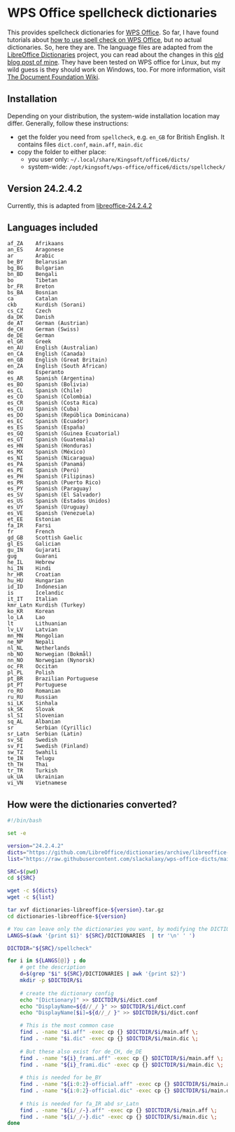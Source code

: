 # WPS Office spellcheck dictionaries

This provides spellcheck dictionaries for [WPS Office](https://www.wps.com/). So far, I have found tutorials about [how to use spell check on WPS Office](https://www.wps.com/academy/how-to-use-the-spell-check-quick-tutorials-1870938/), but no actual dictionaries. So, here they are. The language files are adapted from the [LibreOffice Dictionaries](https://github.com/LibreOffice/dictionaries/) project, you can read about the changes in this [old blog post of mine](https://slackalaxy.com/2021/04/03/wps-office-v11-dictionary/). They have been tested on WPS office for Linux, but my wild guess is they should work on Windows, too. For more information, visit [The Document Foundation Wiki](https://wiki.documentfoundation.org/Development/Dictionaries).


## Installation
Depending on your distribution, the system-wide installation location may differ. Generally, follow these instructions:
* get the folder you need from `spellcheck`, e.g. `en_GB` for British English. It contains files `dict.conf`, `main.aff`, `main.dic`
* copy the folder to either place:
   * you user only:  `~/.local/share/Kingsoft/office6/dicts/`
   * system-wide: `/opt/kingsoft/wps-office/office6/dicts/spellcheck/`

## Version 24.2.4.2
Currently, this is adapted from [libreoffice-24.2.4.2](https://github.com/LibreOffice/dictionaries/releases/tag/libreoffice-24.2.4.2)

## Languages included
```
af_ZA    Afrikaans
an_ES    Aragonese
ar       Arabic
be_BY    Belarusian
bg_BG    Bulgarian
bn_BD    Bengali
bo       Tibetan
br_FR    Breton
bs_BA    Bosnian
ca       Catalan
ckb      Kurdish (Sorani)
cs_CZ    Czech
da_DK    Danish
de_AT    German (Austrian)
de_CH    German (Swiss)
de_DE    German
el_GR    Greek
en_AU    English (Australian)
en_CA    English (Canada)
en_GB    English (Great Britain)
en_ZA    English (South African)
eo       Esperanto
es_AR    Spanish (Argentina)
es_BO    Spanish (Bolivia)
es_CL    Spanish (Chile)
es_CO    Spanish (Colombia)
es_CR    Spanish (Costa Rica)
es_CU    Spanish (Cuba)
es_DO    Spanish (República Dominicana)
es_EC    Spanish (Ecuador)
es_ES    Spanish (España)
es_GQ    Spanish (Guinea Ecuatorial)
es_GT    Spanish (Guatemala)
es_HN    Spanish (Honduras)
es_MX    Spanish (México)
es_NI    Spanish (Nicaragua)
es_PA    Spanish (Panamá)
es_PE    Spanish (Perú)
es_PH    Spanish (Filipinas)
es_PR    Spanish (Puerto Rico)
es_PY    Spanish (Paraguay)
es_SV    Spanish (El Salvador)
es_US    Spanish (Estados Unidos)
es_UY    Spanish (Uruguay)
es_VE    Spanish (Venezuela)
et_EE    Estonian
fa_IR    Farsi
fr       French
gd_GB    Scottish Gaelic
gl_ES    Galician
gu_IN    Gujarati
gug      Guarani
he_IL    Hebrew
hi_IN    Hindi
hr_HR    Croatian
hu_HU    Hungarian
id_ID    Indonesian
is       Icelandic
it_IT    Italian
kmr_Latn Kurdish (Turkey)
ko_KR    Korean
lo_LA    Lao
lt       Lithuanian
lv_LV    Latvian
mn_MN    Mongolian
ne_NP    Nepali
nl_NL    Netherlands
nb_NO    Norwegian (Bokmål)
nn_NO    Norwegian (Nynorsk)
oc_FR    Occitan
pl_PL    Polish
pt_BR    Brazilian Portuguese
pt_PT    Portuguese
ro_RO    Romanian
ru_RU    Russian
si_LK    Sinhala
sk_SK    Slovak
sl_SI    Slovenian
sq_AL    Albanian
sr       Serbian (Cyrillic)
sr_Latn  Serbian (Latin)
sv_SE    Swedish
sv_FI    Swedish (Finland)
sw_TZ    Swahili
te_IN    Telugu
th_TH    Thai
tr_TR    Turkish
uk_UA    Ukrainian
vi_VN    Vietnamese
```

## How were the dictionaries converted?
```sh
#!/bin/bash

set -e

version="24.2.4.2"
dicts="https://github.com/LibreOffice/dictionaries/archive/libreoffice-${version}/dictionaries-libreoffice-${version}.tar.gz"
list="https://raw.githubusercontent.com/slackalaxy/wps-office-dicts/main/DICTIONARIES"

SRC=$(pwd)
cd ${SRC}

wget -c ${dicts}
wget -c ${list}

tar xvf dictionaries-libreoffice-${version}.tar.gz
cd dictionaries-libreoffice-${version}

# You can leave only the dictionaries you want, by modifying the DICTIONARIES file
LANGS=$(awk '{print $1}' ${SRC}/DICTIONARIES  | tr '\n' ' ')

DICTDIR="${SRC}/spellcheck"

for i in ${LANGS[@]} ; do
	# get the description
	d=$(grep "$i" ${SRC}/DICTIONARIES | awk '{print $2}')
	mkdir -p $DICTDIR/$i
 
	# create the dictionary config
	echo "[Dictionary]" >> $DICTDIR/$i/dict.conf
	echo "DisplayName=${d//_/ }" >> $DICTDIR/$i/dict.conf
	echo "DisplayName[$i]=${d//_/ }" >> $DICTDIR/$i/dict.conf  

	# This is the most common case  
	find . -name "$i.aff" -exec cp {} $DICTDIR/$i/main.aff \;
	find . -name "$i.dic" -exec cp {} $DICTDIR/$i/main.dic \;
  
	# But these also exist for de_CH, de_DE
	find . -name "${i}_frami.aff" -exec cp {} $DICTDIR/$i/main.aff \;
	find . -name "${i}_frami.dic" -exec cp {} $DICTDIR/$i/main.dic \;  
  
	# this is needed for be_BY
	find . -name "${i:0:2}-official.aff" -exec cp {} $DICTDIR/$i/main.aff \;
	find . -name "${i:0:2}-official.dic" -exec cp {} $DICTDIR/$i/main.dic \;  
  
	# this is needed for fa_IR abd sr_Latn
	find . -name "${i/_/-}.aff" -exec cp {} $DICTDIR/$i/main.aff \;
	find . -name "${i/_/-}.dic" -exec cp {} $DICTDIR/$i/main.dic \;  
done
	
```
